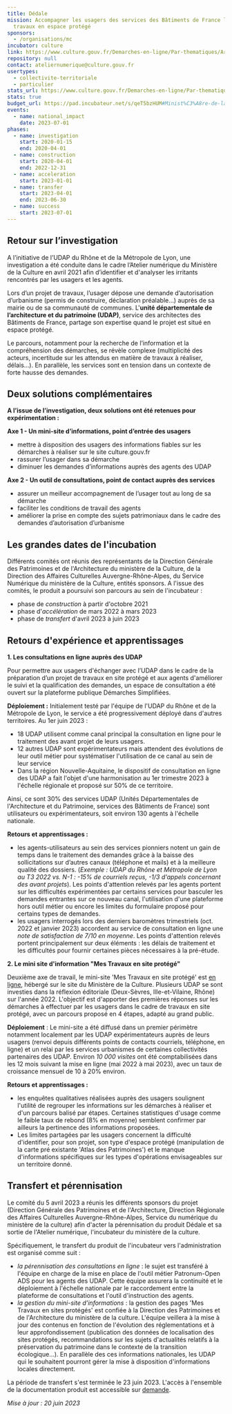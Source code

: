 ```yaml
---
title: Dédale
mission: Accompagner les usagers des services des Bâtiments de France lors de
  travaux en espace protégé
sponsors:
  - /organisations/mc
incubator: culture
link: https://www.culture.gouv.fr/Demarches-en-ligne/Par-thematiques/Architecture/Mes-travaux-en-site-protege/A-propos
repository: null
contact: ateliernumerique@culture.gouv.fr
usertypes:
  - collectivite-territoriale
  - particulier
stats_url: https://www.culture.gouv.fr/Demarches-en-ligne/Par-thematiques/Architecture/Mes-travaux-en-site-protege/A-propos
stats: true
budget_url: https://pad.incubateur.net/s/qeT5bzHUM#Minist%C3%A8re-de-la-culture-atelier-num%C3%A9rique
events:
  - name: national_impact
    date: 2023-07-01
phases:
  - name: investigation
    start: 2020-01-15
    end: 2020-04-01
  - name: construction
    start: 2020-04-01
    end: 2022-12-31
  - name: acceleration
    start: 2023-01-01
  - name: transfer
    start: 2023-04-01
    end: 2023-06-30
  - name: success
    start: 2023-07-01
---
```

## **Retour sur l’investigation**

A l’initiative de l’UDAP du Rhône et de la Métropole de Lyon, une investigation a été conduite dans le cadre l’Atelier numérique du Ministère de la Culture en avril 2021 afin d’identifier et d'analyser les irritants rencontrés par les usagers et les agents.

Lors d’un projet de travaux, l’usager dépose une demande d’autorisation d’urbanisme (permis de construire, déclaration préalable…) auprès de sa mairie ou de sa communauté de communes. L'**unité départementale de l’architecture et du patrimoine (UDAP)**, service des architectes des Bâtiments de France, partage son expertise quand le projet est situé en espace protégé.

Le parcours, notamment pour la recherche de l’information et la compréhension des démarches, se révèle  complexe (multiplicité des acteurs, incertitude sur les attendus en matière de travaux à réaliser, délais...). En parallèle, les services sont en tension dans un contexte de forte hausse des demandes.

## **Deux solutions complémentaires**

**A l’issue de l’investigation, deux solutions ont été retenues pour expérimentation :**

**Axe 1 - Un mini-site d’informations, point d’entrée des usagers** 

* mettre à disposition des usagers des informations fiables sur les démarches à réaliser sur le site culture.gouv.fr
* rassurer l’usager dans sa démarche
* diminuer les demandes d’informations auprès des agents des UDAP

**Axe 2 - Un outil de consultations, point de contact auprès des services** 

* assurer un meilleur accompagnement de l’usager tout au long de sa démarche
* faciliter les conditions de travail des agents
* améliorer la prise en compte des sujets patrimoniaux dans le cadre des demandes d’autorisation d’urbanisme

## **Les grandes dates de l'incubation** 

Différents comités ont réunis des représentants de la Direction Générale des Patrimoines et de l'Architecture du ministère de la Culture, de la Direction des Affaires Culturelles Auvergne-Rhône-Alpes, du Service Numérique du ministère de la Culture, entités sponsors. A l'issue des comités, le produit a poursuivi son parcours au sein de l'incubateur : 

* phase de *construction* à partir d'octobre 2021 
* phase d'*accélération* de mars 2022 à mars 2023 
* phase de *transfert* d'avril 2023 à juin 2023

## **Retours d'expérience et apprentissages**

**1. Les consultations en ligne auprès des UDAP**  

Pour permettre aux usagers d'échanger avec l’UDAP dans le cadre de la préparation d’un projet de travaux en site protégé et aux agents d'améliorer le suivi et la qualification des demandes, un espace de consultation a été ouvert sur la plateforme publique Démarches Simplifiées.

**Déploiement :** Initialement testé par l'équipe de l'UDAP du Rhône et de la Métropole de Lyon, le service a été progressivement déployé dans d'autres territoires. Au 1er juin 2023 :

* 18 UDAP utilisent comme canal principal la consultation en ligne pour le traitement des avant projet de leurs usagers. 
* 12 autres UDAP sont expérimentateurs mais attendent des évolutions de leur outil métier pour systématiser l'utilisation de ce canal au sein de leur service 
* Dans la région Nouvelle-Aquitaine, le dispositif de consultation en ligne des UDAP a fait l'objet d'une harmonisation au 1er trimestre 2023 à l'échelle régionale et proposé sur 50% de ce territoire. 

Ainsi, ce sont 30% des services UDAP (Unités Départementales de l'Architecture et du Patrimoine, services des Bâtiments de France) sont utilisateurs ou expérimentateurs, soit environ 130 agents à l'échelle nationale. 

**Retours et apprentissages :** 

* les agents-utilisateurs au sein des services pionniers notent un gain de temps dans le traitement des demandes grâce à la baisse des sollicitations sur d’autres canaux (téléphone et mails) et à la meilleure qualité des dossiers. (*Exemple : UDAP du Rhône et Métropole de Lyon au T3 2022 vs. N-1 : -15% de courriels reçus, -1/3 d'appels concernant des avant projets*). Les points d'attention relevés par les agents portent sur les difficultés expérimentées par certains services pour basculer les demandes entrantes sur ce nouveau canal, l'utilisation d'une plateforme hors outil métier ou encore les limites du formulaire proposé pour certains types de demandes.
* les  usagers interrogés lors des  derniers baromètres trimestriels (oct. 2022 et janvier 2023) accordent au service de consultation en ligne une *note de satisfaction de 7/10 en moyenne*. Les points d'attention relevés portent principalement sur deux éléments : les délais de traitement et les difficultés pour fournir certaines pièces nécessaires à la pré-étude. 

**2. Le mini site d'information "Mes Travaux en site protégé"** 

Deuxième axe de travail, le mini-site 'Mes Travaux en site protégé' est [en ligne](https://www.culture.gouv.fr/Demarches-en-ligne/Par-thematiques/Architecture/Mes-travaux-en-secteur-protege), hébergé sur le site du Ministère de la Culture. Plusieurs UDAP se sont investies dans la réflexion éditoriale (Deux-Sèvres, Ille-et-Vilaine, Rhône) sur l'année 2022. L'objectif est d'apporter des premières réponses sur les démarches à effectuer par les usagers dans le cadre de travaux en site protégé, avec un parcours proposé en 4 étapes, adapté au grand public. 

**Déploiement** : Le mini-site a été diffusé dans un premier périmètre notamment localement par les UDAP expérimentateurs auprès de leurs usagers (renvoi depuis différents points de contacts courriels, téléphone, en ligne) et un relai par les services urbanismes de certaines collectivités partenaires des UDAP. Environ *10 000 visites* ont été comptabilisées dans les 12 mois suivant la mise en ligne (mai 2022 à mai 2023), avec un taux de croissance mensuel de 10 à 20% environ. 

**Retours et apprentissages :** 

* les enquêtes qualitatives réalisées auprès des usagers soulignent l'utilité de regrouper les informations sur les démarches à réaliser et d'un parcours balisé par étapes. Certaines statistiques d'usage comme le faible taux de rebond (8% en moyenne) semblent confirmer par ailleurs la pertinence des informations proposées. 
* Les limites partagées par les usagers concernent la difficulté d'identifier, pour son projet, son type d'espace protégé (manipulation de la carte pré existante 'Atlas des Patrimoines') et le manque d'informations spécifiques sur les types d'opérations envisageables sur un territoire donné. 

## Transfert et pérennisation 

Le comité du 5 avril 2023 a réunis les différents sponsors du projet (Direction Générale des Patrimoines et de l'Architecture, Direction Régionale des Affaires Culturelles Auvergne-Rhône-Alpes, Service du numérique du ministère de la culture) afin d'acter la pérennisation du produit Dédale et sa sortie de l'Atelier numérique, l'incubateur du ministère de la culture. 

Spécifiquement, le transfert du produit de l'incubateur vers l'administration est organisé comme suit : 

* *la pérennisation des consultations en ligne* : le sujet est transféré à l'équipe en charge de la mise en place de l'outil métier Patronum-Open ADS pour les agents des UDAP. Cette équipe assurera la continuité et le déploiement à l'échelle nationale par le raccordement entre la plateforme de consultations et l'outil d'instruction des agents.  
* *la gestion du mini-site d'informations* : la gestion des pages 'Mes Travaux en sites protégés' est confiée à la Direction des Patrimoines et de l'Architecture du ministère de la culture. L'équipe veillera à la mise à jour des contenus en fonction de l'évolution des réglementations et à leur approfondissement (publication des données de localisation des sites protégés, recommandations sur les sujets d'actualités relatifs à la préservation du patrimoine dans le contexte de la transition écologique...). En parallèle des ces informations nationales, les UDAP qui le souhaitent pourront gérer la mise à disposition d'informations locales directement. 

La période de transfert s'est terminée le 23 juin 2023. L'accès à l'ensemble de la documentation produit est accessible sur [demande](mailto:ateliernumerique.snum@culture.gouv.fr). 

*Mise à jour : 20 juin 2023*
